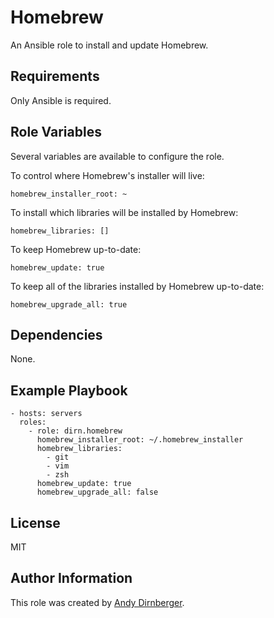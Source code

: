 Homebrew
========

An Ansible role to install and update Homebrew.

Requirements
------------

Only Ansible is required.

Role Variables
--------------

Several variables are available to configure the role.

To control where Homebrew's installer will live:

    homebrew_installer_root: ~

To install which libraries will be installed by Homebrew:

    homebrew_libraries: []

To keep Homebrew up-to-date:

    homebrew_update: true

To keep all of the libraries installed by Homebrew up-to-date:

    homebrew_upgrade_all: true

Dependencies
------------

None.

Example Playbook
----------------

    - hosts: servers
      roles:
        - role: dirn.homebrew
          homebrew_installer_root: ~/.homebrew_installer
          homebrew_libraries:
            - git
            - vim
            - zsh
          homebrew_update: true
          homebrew_upgrade_all: false

License
-------

MIT

Author Information
------------------

This role was created by [Andy Dirnberger](https://github.com/dirn).

